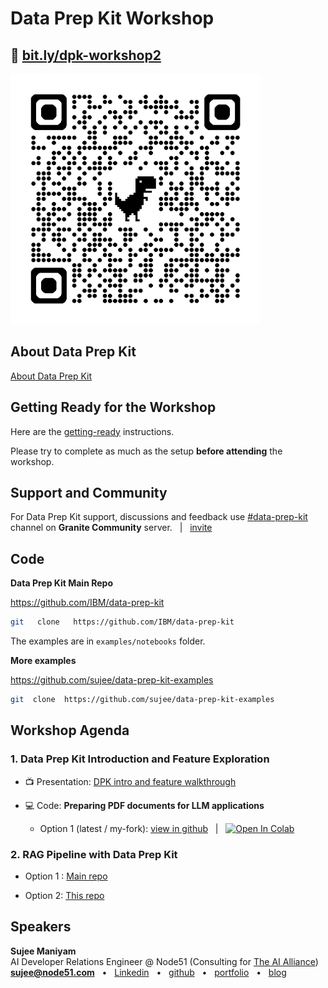 # Data Prep Kit Workshop

## 🔗  [bit.ly/dpk-workshop2](https://bit.ly/dpk-workshop2)

<img src="qrcode-data-prep-kit-workshop.png" width="400px">

## About Data Prep Kit

[About Data Prep Kit](../README.md#introducing-data-prep-kit-dpk)


## Getting Ready for the Workshop

Here are the [getting-ready](../getting-ready.md) instructions.

Please try to complete as much as the setup **before attending** the workshop.

## Support and Community

For Data Prep Kit support,  discussions and feedback use [#data-prep-kit](https://discord.com/channels/1276554812359442504/1303454647427661866) channel on **Granite Community** server.  &nbsp;  |  &nbsp;  [invite](https://discord.gg/SzdUvJbtav) 


## Code

**Data Prep Kit Main Repo**

https://github.com/IBM/data-prep-kit

```bash
git   clone   https://github.com/IBM/data-prep-kit
```

The examples are in `examples/notebooks` folder.

**More examples**

https://github.com/sujee/data-prep-kit-examples


```bash
git  clone  https://github.com/sujee/data-prep-kit-examples
```


## Workshop Agenda


### 1. Data Prep Kit Introduction and Feature Exploration

- 📺 Presentation: [DPK intro and feature walkthrough](https://docs.google.com/presentation/d/1u90TTW3GnvPnYX0BFrbdK_SG91jGaaDhCki3S6cLL94/edit?usp=sharing)


- 💻 Code: **Preparing PDF documents for LLM applications**

    - Option 1 (latest / my-fork): [view in github](https://github.com/sujee/data-prep-kit/blob/process-pdf-1/examples/notebooks/pdf-processing-1/pdf_processing_1_python.ipynb)  &nbsp; | &nbsp; [![Open In Colab](https://colab.research.google.com/assets/colab-badge.svg)](https://colab.research.google.com/github/sujee/data-prep-kit/blob/process-pdf-1/examples/notebooks/pdf-processing-1/pdf_processing_1_python.ipynb)

    <!-- - Option 2 (official): [View in github @ main repo](https://github.com/IBM/data-prep-kit/blob/dev/examples/notebooks/intro/process_pdfs_1_python.ipynb) &nbsp; | &nbsp;  [![Open In Colab](https://colab.research.google.com/assets/colab-badge.svg)](https://colab.research.google.com/github/IBM/data-prep-kit/blob/dev/examples/notebooks/intro/process_pdfs_1_python.ipynb) -->


### 2. RAG Pipeline with Data Prep Kit

- Option 1 : [Main repo ](https://github.com/IBM/data-prep-kit/tree/dev/examples/notebooks/rag)

- Option 2: [This repo](../rag/README.md)

## Speakers

**Sujee Maniyam**  
AI Developer Relations Engineer @ Node51 (Consulting for [The AI Alliance](https://thealliance.ai/))  
**sujee@node51.com** &nbsp; • &nbsp; [Linkedin](https://www.linkedin.com/in/sujeemaniyam/) &nbsp;  • &nbsp;  [github](https://github.com/sujee/) &nbsp;  •  &nbsp; [portfolio](https://sujee.dev/)  &nbsp;  •  &nbsp; [blog](https://sujee.dev/)

